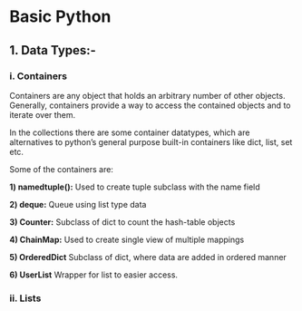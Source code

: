 # Basic Python
## 1. Data Types:-
### i. Containers
Containers are any object that holds an arbitrary number of other objects. Generally, containers provide a way to access the contained objects and to iterate over them.

In the collections there are some container datatypes, which are alternatives to python’s general purpose built-in containers like dict, list, set etc.

Some of the containers are:

**1) namedtuple():**
Used to create tuple subclass with the name field

**2) deque:**
Queue using list type data

**3) Counter:**
Subclass of dict to count the hash-table objects

**4) ChainMap:**
Used to create single view of multiple mappings

**5) OrderedDict**
Subclass of dict, where data are added in ordered manner

**6) UserList**
Wrapper for list to easier access.

### ii. Lists

